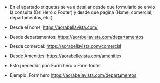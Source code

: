 * En el apartado etiquetas se va a detallar desde que formulario se envio la consulta (Del Hero o Footer) y desde que pagina (Home, comercial, departamentos, etc.)

* Desde el home: https://aorabellavista.com/
* Desde departamentos: https://aorabellavista.com/departamentos
* Desde comercial: https://aorabellavista.com/comercial
* Desde Amenities: https://aorabellavista.com/amenities

* Esto precedido por: Form hero o Form footer 

* Ejemplo: Form hero https://aorabellavista.com/departamentos
